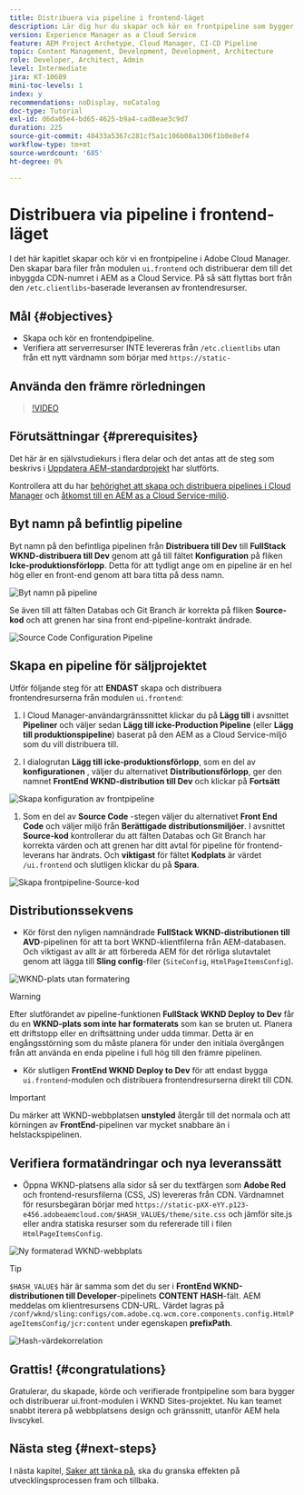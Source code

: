 ```yaml
---
title: Distribuera via pipeline i frontend-läget
description: Lär dig hur du skapar och kör en frontpipeline som bygger frontendresurser och distribuerar till det inbyggda CDN i AEM as a Cloud Service.
version: Experience Manager as a Cloud Service
feature: AEM Project Archetype, Cloud Manager, CI-CD Pipeline
topic: Content Management, Development, Development, Architecture
role: Developer, Architect, Admin
level: Intermediate
jira: KT-10689
mini-toc-levels: 1
index: y
recommendations: noDisplay, noCatalog
doc-type: Tutorial
exl-id: d6da05e4-bd65-4625-b9a4-cad8eae3c9d7
duration: 225
source-git-commit: 48433a5367c281cf5a1c106b08a1306f1b0e8ef4
workflow-type: tm+mt
source-wordcount: '685'
ht-degree: 0%

---
```


# Distribuera via pipeline i frontend-läget

I det här kapitlet skapar och kör vi en frontpipeline i Adobe Cloud Manager. Den skapar bara filer från modulen `ui.frontend` och distribuerar dem till det inbyggda CDN-numret i AEM as a Cloud Service. På så sätt flyttas bort från den `/etc.clientlibs`-baserade leveransen av frontendresurser.


## Mål {#objectives}

* Skapa och kör en frontendpipeline.
* Verifiera att serverresurser INTE levereras från `/etc.clientlibs` utan från ett nytt värdnamn som börjar med `https://static-`

## Använda den främre rörledningen

>[!VIDEO](https://video.tv.adobe.com/v/3409420?quality=12&learn=on)

## Förutsättningar {#prerequisites}

Det här är en självstudiekurs i flera delar och det antas att de steg som beskrivs i [Uppdatera AEM-standardprojekt](./update-project.md) har slutförts.

Kontrollera att du har [behörighet att skapa och distribuera pipelines i Cloud Manager](https://experienceleague.adobe.com/docs/experience-manager-cloud-manager/content/requirements/users-and-roles.html?lang=en#role-definitions) och [åtkomst till en AEM as a Cloud Service-miljö](https://experienceleague.adobe.com/docs/experience-manager-cloud-service/content/implementing/using-cloud-manager/manage-environments.html).

## Byt namn på befintlig pipeline

Byt namn på den befintliga pipelinen från __Distribuera till Dev__ till __FullStack WKND-distribuera till Dev__ genom att gå till fältet __Konfiguration__ på fliken __Icke-produktionsförlopp__. Detta för att tydligt ange om en pipeline är en hel hög eller en front-end genom att bara titta på dess namn.

![Byt namn på pipeline](assets/fullstack-wknd-deploy-dev-pipeline.png)


Se även till att fälten Databas och Git Branch är korrekta på fliken __Source-kod__ och att grenen har sina front end-pipeline-kontrakt ändrade.

![Source Code Configuration Pipeline](assets/fullstack-wknd-source-code-config.png)


## Skapa en pipeline för säljprojektet

Utför följande steg för att __ENDAST__ skapa och distribuera frontendresurserna från modulen `ui.frontend`:

1. I Cloud Manager-användargränssnittet klickar du på __Lägg till__ i avsnittet __Pipeliner__ och väljer sedan __Lägg till icke-Production Pipeline__ (eller __Lägg till produktionspipeline__) baserat på den AEM as a Cloud Service-miljö som du vill distribuera till.

1. I dialogrutan __Lägg till icke-produktionsförlopp__, som en del av __konfigurationen__ , väljer du alternativet __Distributionsförlopp__, ger den namnet __FrontEnd WKND-distribution till Dev__ och klickar på __Fortsätt__

![Skapa konfiguration av frontpipeline](assets/create-frontend-pipeline-configs.png)

1. Som en del av __Source Code__ -stegen väljer du alternativet __Front End Code__ och väljer miljö från __Berättigade distributionsmiljöer__. I avsnittet __Source-kod__ kontrollerar du att fälten Databas och Git Branch har korrekta värden och att grenen har ditt avtal för pipeline för frontend-leverans har ändrats.
Och __viktigast__ för fältet __Kodplats__ är värdet `/ui.frontend` och slutligen klickar du på __Spara__.

![Skapa frontpipeline-Source-kod](assets/create-frontend-pipeline-source-code.png)


## Distributionssekvens

* Kör först den nyligen namnändrade __FullStack WKND-distributionen till AVD__-pipelinen för att ta bort WKND-klientfilerna från AEM-databasen. Och viktigast av allt är att förbereda AEM för det rörliga slutavtalet genom att lägga till __Sling config__-filer (`SiteConfig`, `HtmlPageItemsConfig`).

![WKND-plats utan formatering](assets/unstyled-wknd-site.png)

>[!WARNING]
>
>Efter slutförandet av pipeline-funktionen __FullStack WKND Deploy to Dev__ får du en __WKND-plats som inte har formaterats__ som kan se bruten ut. Planera ett driftstopp eller en driftsättning under udda timmar. Detta är en engångsstörning som du måste planera för under den initiala övergången från att använda en enda pipeline i full hög till den främre pipelinen.


* Kör slutligen __FrontEnd WKND Deploy to Dev__ för att endast bygga `ui.frontend`-modulen och distribuera frontendresurserna direkt till CDN.

>[!IMPORTANT]
>
>Du märker att WKND-webbplatsen __unstyled__ återgår till det normala och att körningen av __FrontEnd__-pipelinen var mycket snabbare än i helstackspipelinen.

## Verifiera formatändringar och nya leveranssätt

* Öppna WKND-platsens alla sidor så ser du textfärgen som __Adobe Red__ och frontend-resursfilerna (CSS, JS) levereras från CDN. Värdnamnet för resursbegäran börjar med `https://static-pXX-eYY.p123-e456.adobeaemcloud.com/$HASH_VALUE$/theme/site.css` och jämför site.js eller andra statiska resurser som du refererade till i filen `HtmlPageItemsConfig`.


![Ny formaterad WKND-webbplats](assets/newly-styled-wknd-site.png)



>[!TIP]
>
>`$HASH_VALUE$` här är samma som det du ser i __FrontEnd WKND-distributionen till Developer__-pipelinets __CONTENT HASH__-fält. AEM meddelas om klientresursens CDN-URL. Värdet lagras på `/conf/wknd/sling:configs/com.adobe.cq.wcm.core.components.config.HtmlPageItemsConfig/jcr:content` under egenskapen __prefixPath__.


![Hash-värdekorrelation](assets/hash-value-correlartion.png)



## Grattis! {#congratulations}

Gratulerar, du skapade, körde och verifierade frontpipeline som bara bygger och distribuerar ui.front-modulen i WKND Sites-projektet. Nu kan teamet snabbt iterera på webbplatsens design och gränssnitt, utanför AEM hela livscykel.

## Nästa steg {#next-steps}

I nästa kapitel, [Saker att tänka på](considerations.md), ska du granska effekten på utvecklingsprocessen fram och tillbaka.
